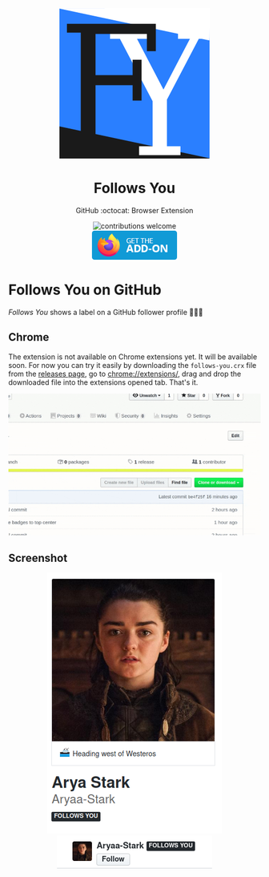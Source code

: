 <div align="center">
  <img src="./images/logo.png" alt="logo">
  <h1>
    Follows You
  </h1>
  <p>GitHub :octocat: Browser Extension</p>
  <img alt="contributions welcome" src="https://img.shields.io/badge/contributions-welcome-brightgreen.svg?style=flat" />
  <br>
  <a href="https://addons.mozilla.org/en-US/firefox/addon/follows-you-github">
    <img alt="Mozilla Get Add-on" src="./images/mozilla.png" />
  </a>
</div>

# Follows You on GitHub

_Follows You_ shows a label on a GitHub follower profile 👨🏻‍💻

## Chrome

The extension is not available on Chrome extensions yet. It will be available soon. For now you can try it easily by  downloading the `follows-you.crx` file from the [releases page](https://github.com/kerolloz/follows-you-github/releases/latest), go to [chrome://extensions/](chrome://extensions/), drag and drop the downloaded file into the extensions opened tab. That's it.

<div align="center">
  <img alt="Mozilla Get Add-on" src="./images/chrome.gif" />
</div>

## Screenshot

<div align="center">
  <img src="./images/arya.png" alt="screenshot 1" />
  <br>
  <img src="./images/arya2.png" alt="screenshot 2" />
</div>
